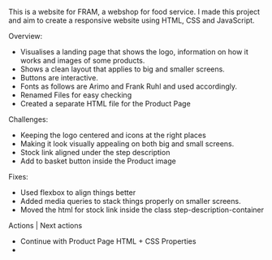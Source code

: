 This is a website for FRAM, a webshop for food service. I made this project and aim to create a responsive website using HTML, CSS and JavaScript. 

Overview: 

- Visualises a landing page that shows the logo, information on how it works and images of some products. 
- Shows a clean layout that applies to big and smaller screens. 
- Buttons are interactive. 
- Fonts as follows are Arimo and Frank Ruhl and used accordingly.
- Renamed Files for easy checking
- Created a separate HTML file for the Product Page 


Challenges: 

- Keeping the logo centered and icons at the right places 
- Making it look visually appealing on both big and small screens. 
- Stock link aligned under the step description
- Add to basket button inside the Product image
  

Fixes:

- Used flexbox to align things better
- Added media queries to stack things properly on smaller screens. 
- Moved the html for stock link inside the class step-description-container 


Actions | Next actions 

-  Continue with Product Page HTML + CSS Properties 
- 
